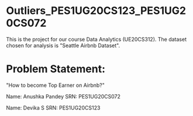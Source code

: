 # Outliers_PES1UG20CS123_PES1UG20CS072
This is the project for our course Data Analytics (UE20CS312). The dataset chosen for analysis is "Seattle Airbnb Dataset".
# Problem Statement:
"How to become Top Earner on Airbnb?"

Name: Anushka Pandey
SRN: PES1UG20CS072

Name: Devika S
SRN: PES1UG20CS123
